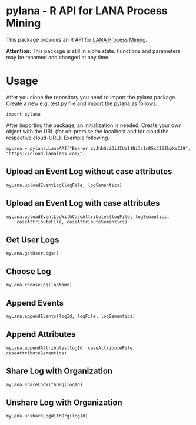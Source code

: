 # pylana - R API for LANA Process Mining
This package provides an R API for [LANA Process Mining](https://www.lana-labs.com/en/). 

**Attention**: This package is still in alpha state. Functions and parameters may be renamed and changed at any time.

# Usage
After you clone the repository you need to import the pylana package. Create a new e.g. test.py file and import the pylana as follows:

```
import pylana
```

After importing the package, an initialization is needed. Create your own object with the URL (for on-premise the localhost and for cloud the respective cloud-URL). Example following.

```
myLana = pylana.LanaAPI("Bearer eyJhbGciOiJIUzI1NiIsInR5cCI6IkpXVCJ9", "https://cloud.lanalabs.com/")
```

## Upload an Event Log without case attributes

```
myLana.uploadEventLog(logFile, logSemantics)
```

## Upload an Event Log with case attributes

```
myLana.uploadEventLogWithCaseAttributes(logFile, logSemantics, 
    caseAttributeFile, caseAttributeSemantics)
```

## Get User Logs

```
myLana.getUserLogs()
```

## Choose Log

```
myLana.chooseLog(logName)
```

## Append Events

```
myLana.appendEvents(logId, logFile, logSemantics)
```

## Append Attributes

```
myLana.appendAttributes(logId, caseAttributeFile, caseAttributeSemantics)
```

## Share Log with Organization

```
myLana.shareLogWithOrg(logId)
```

## Unshare Log with Organization

```
myLana.unshareLogWithOrg(logId)
```
